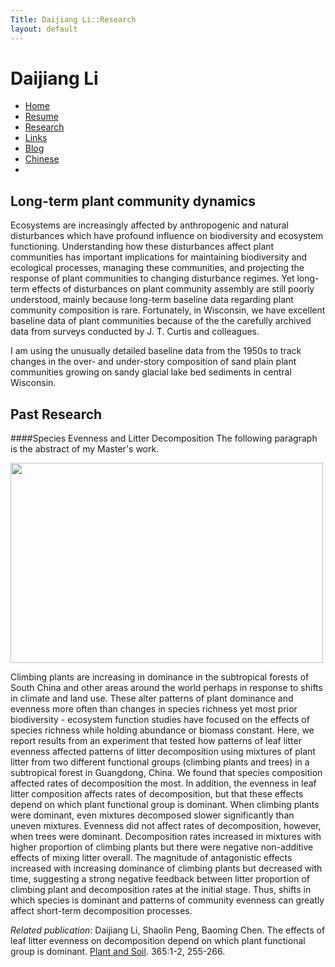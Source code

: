```yaml
---
Title: Daijiang Li::Research
layout: default
---
```


<h1 class="sitename">Daijiang Li</h1>
  <ul class="nav pills">
  <li><a href="home.html" title = "Home"><i class="fa fa-home fa-fw"></i> Home</a></li>
  <li><a href="resume.html" title="Curriculumn Vitae"><i class="fa fa-book fa-fw"></i> Resume</a></li>
  <li class="active"><a href="research.html" title="Research"><i class="fa fa-flask fa-fw"></i> Research</a></li>
  <li><a href="links.html" title="Useful links"><i class="fa fa-suitcase fa-fw"></i> Links</a></li>
  <li><a href="/en/"><i class="fa fa-sitemap fa-fw"></i> Blog</a></li>
  <li><a href="/cn/"><i class="fa fa-sitemap fa-fw"></i> Chinese</a></li>
  <li><a href="README.html"><i class="fa fa-info-circle fa-fw"></i> </a></li>
</ul>


## Long-term plant community dynamics
Ecosystems are increasingly affected by anthropogenic and natural disturbances which have profound influence on biodiversity and ecosystem functioning. Understanding how these disturbances affect plant communities has important implications for maintaining biodiversity and ecological processes, managing these communities, and projecting the response of plant communities to changing disturbance regimes. Yet long-term effects of disturbances on plant community assembly are still poorly understood, mainly because long-term baseline data regarding plant community composition is rare. Fortunately, in Wisconsin, we have excellent baseline data of plant communities because of the the carefully archived data from surveys conducted by J. T. Curtis and colleagues. 

I am using the unusually detailed baseline data from the 1950s to track changes in the over- and under-story composition of sand plain plant communities growing on sandy glacial lake bed sediments in central Wisconsin. 

## Past Research
####Species Evenness and Litter Decomposition
The following paragraph is the abstract of my Master's work.

<a href="http://www.flickr.com/photos/96722728@N04/11571895955/"><img src="http://farm4.staticflickr.com/3790/11571895955_8551714361.jpg" width="500" height="320" align="middle"></a>

  Climbing plants are increasing in dominance in the subtropical forests of South China and other areas around the world perhaps in response to shifts in climate and land use. These alter patterns of plant dominance and evenness more often than changes in species richness yet most prior biodiversity - ecosystem function studies have focused on the effects of species richness while holding abundance or biomass constant. Here, we report results from an experiment that tested how patterns of leaf litter evenness affected patterns of litter decomposition using mixtures of plant litter from two different functional groups (climbing plants and trees) in a subtropical forest in Guangdong, China. We found that species composition affected rates of decomposition the most. In addition, the evenness in leaf litter composition affects rates of decomposition, but that these effects depend on which plant functional group is dominant. When climbing plants were dominant, even mixtures decomposed slower  significantly than uneven mixtures. Evenness did not affect rates of decomposition, however, when trees were dominant. Decomposition rates increased in mixtures with higher proportion of climbing plants but there were negative non-additive effects of mixing litter overall. The magnitude of antagonistic effects increased with increasing dominance of climbing plants but decreased with time, suggesting a strong negative feedback between litter proportion of climbing plant and decomposition rates at the initial stage. Thus, shifts in which species is dominant and patterns of community evenness can greatly affect short-term decomposition processes.</p>

  *Related publication*: Daijiang Li, Shaolin Peng, Baoming Chen. The effects of leaf litter evenness on decomposition depend on which plant functional group is dominant. <u>Plant and Soil</u>. 365:1-2, 255-266. </p>


